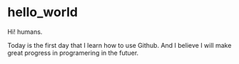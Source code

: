 # hello_world
Hi! humans.

Today is the first day that I learn how to use Github. And I believe I will make great progress in programering in the futuer.

